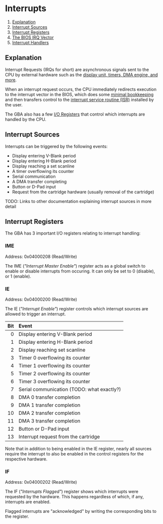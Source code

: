 # Interrupts

1. [Explanation](#explanation)
2. [Interrupt Sources](#interrupt-sources)
3. [Interrupt Registers](#interrupt-registers)
4. [The BIOS IRQ Vector](#the-bios-irq-vector)
5. [Interrupt Handlers](#interrupt-handlers)

## Explanation

Interrupt Requests (IRQs for short) are asynchronous signals sent to the CPU
by external hardware such as the
[display unit, timers, DMA engine, and more](#interrupt-sources).

When an interrupt request occurs, the CPU immediately redirects execution to
the interrupt vector in the BIOS, which does some
[minimal bookkeeping](#the-bios-irq-vector) and then transfers control to the
[interrupt service routine (ISR)](#interrupt-handlers) installed by the user.

The GBA also has a few [I/O Registers](#interrupt-registers)
that control which interrupts are handled by the CPU.

## Interrupt Sources

Interrupts can be triggered by the following events:

- Display entering V-Blank period
- Display entering H-Blank period
- Display reaching a set scanline
- A timer overflowing its counter
- Serial communication
- A DMA transfer completing
- Button or D-Pad input
- Request from the cartridge hardware (usually removal of the cartridge)

TODO: Links to other documentation explaining interrupt sources in more detail

## Interrupt Registers

The GBA has 3 important I/O registers relating to interrupt handling:

### IME

Address: 0x04000208 (Read/Write)

The IME (*"Interrupt Master Enable"*) register acts as a global switch to
enable or disable interrupts from occuring. It can only be set to 0 (disable),
or 1 (enable).

### IE

Address: 0x04000200 (Read/Write)

The IE (*"Interrupt Enable"*) register controls which interrupt sources are
allowed to trigger an interrupt.

Bit | Event
---:|:-----
  0 | Display entering V-Blank period
  1 | Display entering H-Blank period
  2 | Display reaching set scanline
  3 | Timer 0 overflowing its counter
  4 | Timer 1 overflowing its counter
  5 | Timer 2 overflowing its counter
  6 | Timer 3 overflowing its counter
  7 | Serial communication (TODO: what exactly?)
  8 | DMA 0 transfer completion
  9 | DMA 1 transfer completion
 10 | DMA 2 transfer completion
 11 | DMA 3 transfer completion
 12 | Button or D-Pad input
 13 | Interrupt request from the cartridge

Note that in addition to being enabled in the IE register, nearly all sources
require the interrupt to also be enabled in the control registers for the
respective hardware.

### IF

Address: 0x04000202 (Read/Write)

The IF (*"Interrupts Flagged"*) register shows which interrupts were requested
by the hardware. This happens regardless of which, if any, interrupts are
enabled.

Flagged interrupts are "acknowledged" by writing the corresponding bits to the
register.
